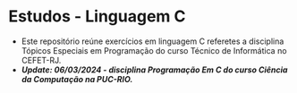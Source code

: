 # Estudos - Linguagem C
- Este repositório reúne exercícios em linguagem C referetes a disciplina Tópicos Especiais em Programação do curso Técnico de Informática no CEFET-RJ.
- ***Update: 06/03/2024 - disciplina Programação Em C do curso Ciência da Computação na PUC-RIO.***
